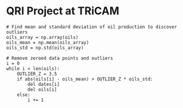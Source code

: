 # QRI Project at TRiCAM


	# Find mean and standard deviation of oil production to discover outliers
	oils_array = np.array(oils)
	oils_mean = np.mean(oils_array)
	oils_std = np.std(oils_array)
	
  	# Remove zeroed data points and outliers
  	i = 0
  	while i < len(oils):
  		OUTLIER_Z = 3.5
  		if abs(oils[i] - oils_mean) > OUTLIER_Z * oils_std:
  			del dates[i]
  			del oils[i]
  		else:
  			i += 1
